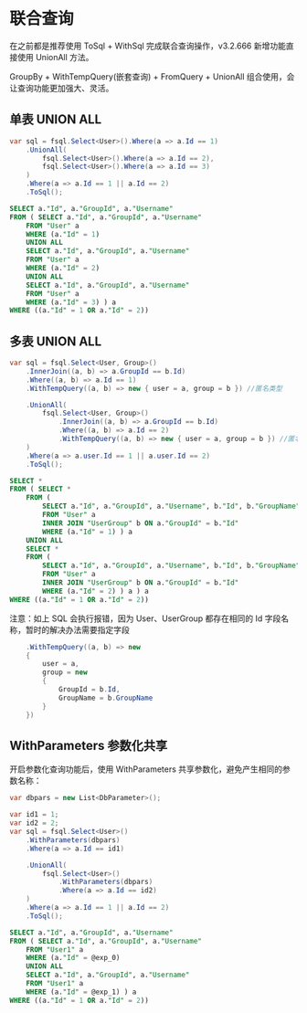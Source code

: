 # 联合查询

在之前都是推荐使用 ToSql + WithSql 完成联合查询操作，v3.2.666 新增功能直接使用 UnionAll 方法。

GroupBy + WithTempQuery(嵌套查询) + FromQuery + UnionAll 组合使用，会让查询功能更加强大、灵活。

## 单表 UNION ALL

```csharp
var sql = fsql.Select<User>().Where(a => a.Id == 1)
    .UnionAll(
        fsql.Select<User>().Where(a => a.Id == 2),
        fsql.Select<User>().Where(a => a.Id == 3)
    )
    .Where(a => a.Id == 1 || a.Id == 2)
    .ToSql();
```

```sql
SELECT a."Id", a."GroupId", a."Username" 
FROM ( SELECT a."Id", a."GroupId", a."Username" 
    FROM "User" a 
    WHERE (a."Id" = 1) 
    UNION ALL 
    SELECT a."Id", a."GroupId", a."Username" 
    FROM "User" a 
    WHERE (a."Id" = 2) 
    UNION ALL 
    SELECT a."Id", a."GroupId", a."Username" 
    FROM "User" a 
    WHERE (a."Id" = 3) ) a 
WHERE ((a."Id" = 1 OR a."Id" = 2))
```

## 多表 UNION ALL

```csharp
var sql = fsql.Select<User, Group>()
    .InnerJoin((a, b) => a.GroupId == b.Id)
    .Where((a, b) => a.Id == 1)
    .WithTempQuery((a, b) => new { user = a, group = b }) //匿名类型

    .UnionAll(
        fsql.Select<User, Group>()
            .InnerJoin((a, b) => a.GroupId == b.Id)
            .Where((a, b) => a.Id == 2)
            .WithTempQuery((a, b) => new { user = a, group = b }) //匿名类型
    )
    .Where(a => a.user.Id == 1 || a.user.Id == 2)
    .ToSql();
```

```sql
SELECT * 
FROM ( SELECT * 
    FROM ( 
        SELECT a."Id", a."GroupId", a."Username", b."Id", b."GroupName" 
        FROM "User" a 
        INNER JOIN "UserGroup" b ON a."GroupId" = b."Id" 
        WHERE (a."Id" = 1) ) a 
    UNION ALL 
    SELECT * 
    FROM ( 
        SELECT a."Id", a."GroupId", a."Username", b."Id", b."GroupName" 
        FROM "User" a 
        INNER JOIN "UserGroup" b ON a."GroupId" = b."Id" 
        WHERE (a."Id" = 2) ) a ) a 
WHERE ((a."Id" = 1 OR a."Id" = 2))
```

注意：如上 SQL 会执行报错，因为 User、UserGroup 都存在相同的 Id 字段名称，暂时的解决办法需要指定字段

```csharp
    .WithTempQuery((a, b) => new 
    { 
        user = a, 
        group = new
        {
            GroupId = b.Id,
            GroupName = b.GroupName
        } 
    })
```

## WithParameters 参数化共享

开启参数化查询功能后，使用 WithParameters 共享参数化，避免产生相同的参数名称：

```csharp
var dbpars = new List<DbParameter>();

var id1 = 1;
var id2 = 2;
var sql = fsql.Select<User>()
    .WithParameters(dbpars)
    .Where(a => a.Id == id1)

    .UnionAll(
        fsql.Select<User>()
            .WithParameters(dbpars)
            .Where(a => a.Id == id2)
    )
    .Where(a => a.Id == 1 || a.Id == 2)
    .ToSql();
```

```sql
SELECT a."Id", a."GroupId", a."Username" 
FROM ( SELECT a."Id", a."GroupId", a."Username" 
    FROM "User1" a 
    WHERE (a."Id" = @exp_0) 
    UNION ALL 
    SELECT a."Id", a."GroupId", a."Username" 
    FROM "User1" a 
    WHERE (a."Id" = @exp_1) ) a 
WHERE ((a."Id" = 1 OR a."Id" = 2))
```
